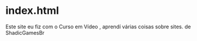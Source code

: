 # index.html
Este site eu fiz com o Curso em Vídeo , aprendí várias coisas sobre sites.
    de ShadicGamesBr